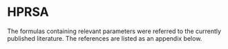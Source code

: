 # HPRSA
The formulas containing relevant parameters were referred to the currently published literature. The references are listed as an appendix below.
